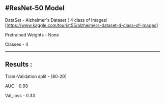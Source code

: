 #ResNet-50 Model
--------------------------------------------------------------------------------------------------------------------------

DataSet - Alzheimer's Dataset ( 4 class of Images) [https://www.kaggle.com/tourist55/alzheimers-dataset-4-class-of-images]

Pretrained Weights - None

Classes - 4

--------------------------------------------------------------------------------------------------------------------------

## Results :

Train-Validation split - [80-20]

AUC - 0.98

Val_loss - 0.33

